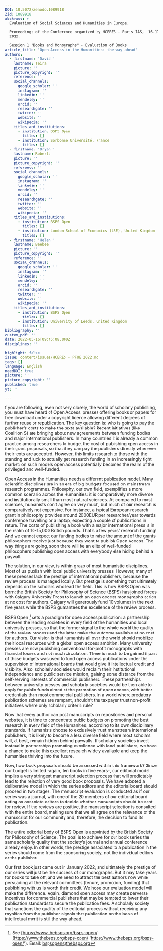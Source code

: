 ```yaml
---
DOI: 10.5072/zenodo.1089918
Zid: 1089918
abstract: >-
  Evaluation of Social Sciences and Humanities in Europe.

  Proceedings of the Conference organized by HCERES - Paris IAS,  16-17 May
  2022.

  Session 1 "Books and Monographs" - Evaluation of Books
article_title: 'Open Access in the Humanities: the way ahead'
authors:
  - firstname: 'David '
    lastname: Teira
    picture: ''
    picture_copyright: ''
    reference: ''
    social_channels:
      google_scholar: ''
      instagram: ''
      linkedin: ''
      mendeley: ''
      orcid: ''
      researchgate: ''
      twitter: ''
      website: ''
      wikipedia: ''
    titles_and_institutions:
      - institution: BSPS Open
        titles: []
      - institution: Sorbonne Université, France
        titles: []
  - firstname: 'Bryan '
    lastname: Roberts
    picture: ''
    picture_copyright: ''
    reference: ''
    social_channels:
      google_scholar: ''
      instagram: ''
      linkedin: ''
      mendeley: ''
      orcid: ''
      researchgate: ''
      twitter: ''
      website: ''
      wikipedia: ''
    titles_and_institutions:
      - institution: BSPS Open
        titles: []
      - institution: London School of Economics (LSE), United Kingdom
        titles: []
  - firstname: 'Helen '
    lastname: Beebee
    picture: ''
    picture_copyright: ''
    reference: ''
    social_channels:
      google_scholar: ''
      instagram: ''
      linkedin: ''
      mendeley: ''
      orcid: ''
      researchgate: ''
      twitter: ''
      website: ''
      wikipedia: ''
    titles_and_institutions:
      - institution: BSPS Open
        titles: []
      - institution: University of Leeds, United Kingdom
        titles: []
bibliography: ''
custom_pdf: ''
date: 2022-05-16T09:45:08.000Z
disciplines: ''

highlight: false
issue: content/issues/HCERES - PFUE 2022.md
tags: []
language: English
needDOI: true
picture: ''
picture_copyright: ''
published: true
yt: ''

---
```




f you are following, even not very closely, the world of scholarly publishing, you must have heard of Open Access: presses offering books or papers for free download under a copyright licence allowing different degrees of further reuse or republication. The key question is: who is going to pay the publisher’s costs to make the texts available? Recent initiatives (like Coalition S) are bringing about new agreements between funding bodies and major international publishers. In many countries it is already a common practice among researchers to budget the cost of publishing open access in their grant proposals, so that they can pay the publishers directly whenever their texts are accepted. However, this limits research to those with the standing and luck to actually get research funding in an increasingly tight market: on such models open access potentially becomes the realm of the privileged and well-funded.

Open Access in the Humanities needs a different publication model. Many scientific disciplines are in an era of big budgets focused on mainstream research programmes. Philosophy, our own field, exemplifies a more common scenario across the Humanities: it is comparatively more diverse and institutionally small than most natural sciences. As compared to most sciences, humanists don’t agree on very much, but much of our research is comparatively not expensive. For instance, a typical European research grant in philosophy provides around 2000EUR per researcher/year towards conference travelling or a laptop, expecting a couple of publications in return. The costs of publishing a book with a major international press is in the realm of 10-15,000 British pounds. That’s a few years’ research funding! And we cannot expect our funding bodies to raise the amount of the grants philosophers receive just because they want to publish Open Access. The way things are going, soon there will be an elite of well-funded philosophers publishing open access with everybody else hiding behind a paywall.

The solution, in our view, is within grasp of most humanistic disciplines. Most of us publish with local public university presses. However, many of these presses lack the prestige of international publishers, because the review process is managed locally. But prestige is something that ultimately depends on the scholars who lead the field. This is how BSPS Open was born: the British Society for Philosophy of Science (BSPS) has joined forces with Calgary University Press to launch an open access monographs series at no cost for authors. Calgary will generously fund 10 volumes in the next five years while the BSPS guarantees the excellence of the review process.

BSPS Open [^1] sets a paradigm for open access publication: a partnership between the leading societies in every field of the humanities and local university presses, so that the former signal to the whole world the quality of the review process and the latter make the outcome available at no cost for authors. Our vision is that humanists all over the world should mobilize their local resources with a global open access ambition. Many university presses are now publishing conventional for-profit monographs with financial losses and not much circulation. There is much to be gained if part of those budgets was used to fund open access publications under the supervision of international boards that would give it intellectual credit and visibility. Also, scholarly societies would reclaim their institutional independence and public service mission, gaining some distance from the self-serving interests of commercial publishers. These partnerships between university presses and scholarly societies would be then able to apply for public funds aimed at the promotion of open access, with better credentials than most commercial publishers. In a world where predatory publication schemes are rampant, shouldn’t the taxpayer trust non-profit initiatives where only scholarly criteria rule?

Now that every author can post manuscripts on repositories and personal websites, it is time to concentrate public budgets on promoting the best research in every field of the Humanities, according to its own disciplinary standards. If humanists choose to exclusively trust mainstream international publishers, it is likely to become a less diverse field where most scholars will, at best, remain hidden behind paywalls. If scholarly societies invest instead in partnerships promoting excellence with local publishers, we have a chance to make this excellent research widely available and keep the humanities thriving into the future.

Now, how book proposals should be assessed within this framework? Since our budget is limited -again, ten books in five years-, our editorial model implies a very stringent manuscript selection process that will predictably lead to the rejection of very good book proposals. We have adopted a deliberative model in which the series editors and the editorial board should proceed in two stages. The manuscript evaluation is conducted as if our series was a journal, with one of the 20 members of our editorial board acting as associate editors to decide whether manuscripts should be sent for review. If the reviews are positive, the manuscript selection is consulted with the entire board, making sure that we all agree on the relevance of the manuscript for our community and, therefore, the decision to fund its publication.

The entire editorial body of BSPS Open is appointed by the British Society for Philosophy of Science. The goal is to achieve for our book series the same scholarly quality that the society’s journal and annual conference already enjoy. In other words, the prestige associated to a publication in the series should come from the sponsoring society, not the individual editors or the publisher.

Our first book just came out in January 2022, and ultimately the prestige of our series will just be the success of our monographs. But it may take years for books to take off, and we need to attract the best authors now while persuading all the relevant committees (tenure, promotion, funding) that publishing with us is worth their credit. We hope our evaluation model will make the difference. Again, diamond open access may create perverse incentives for commercial publishers that may be tempted to lower their publication standards to secure the publication fees. A scholarly society that sanctions the quality of the editorial process without receiving any royalties from the publisher signals that publication on the basis of intellectual merit is still the way ahead.

[^1]: See [https://www.thebsps.org/bsps-open/](https://www.thebsps.org/bsps-open/ 'https://www.thebsps.org/bsps-open/'). Email: bspsopen@thebsps.org

